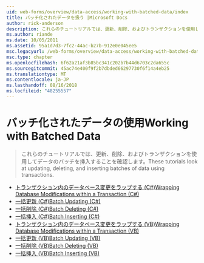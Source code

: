 ```yaml
---
uid: web-forms/overview/data-access/working-with-batched-data/index
title: バッチ化されたデータを扱う |Microsoft Docs
author: rick-anderson
description: これらのチュートリアルでは、更新、削除、およびトランザクションを使用してデータのバッチを挿入することを確認します。
ms.author: riande
ms.date: 10/05/2011
ms.assetid: 95a1d7d3-7fc2-44ac-b27b-912e0e045ee5
msc.legacyurl: /web-forms/overview/data-access/working-with-batched-data
msc.type: chapter
ms.openlocfilehash: 6f62a21af3b85bc341c202b7b44d6703c2da655c
ms.sourcegitcommit: 45ac74e400f9f2b7dbded66297730f6f14a4eb25
ms.translationtype: MT
ms.contentlocale: ja-JP
ms.lasthandoff: 08/16/2018
ms.locfileid: "48255557"
---
```

<a name="working-with-batched-data"></a><span data-ttu-id="f1013-103">バッチ化されたデータの使用</span><span class="sxs-lookup"><span data-stu-id="f1013-103">Working with Batched Data</span></span>
====================
> <span data-ttu-id="f1013-104">これらのチュートリアルでは、更新、削除、およびトランザクションを使用してデータのバッチを挿入することを確認します。</span><span class="sxs-lookup"><span data-stu-id="f1013-104">These tutorials look at updating, deleting, and inserting batches of data using transactions.</span></span>


- [<span data-ttu-id="f1013-105">トランザクション内のデータベース変更をラップする (C#)</span><span class="sxs-lookup"><span data-stu-id="f1013-105">Wrapping Database Modifications within a Transaction (C#)</span></span>](wrapping-database-modifications-within-a-transaction-cs.md)
- [<span data-ttu-id="f1013-106">一括更新 (C#)</span><span class="sxs-lookup"><span data-stu-id="f1013-106">Batch Updating (C#)</span></span>](batch-updating-cs.md)
- [<span data-ttu-id="f1013-107">一括削除 (C#)</span><span class="sxs-lookup"><span data-stu-id="f1013-107">Batch Deleting (C#)</span></span>](batch-deleting-cs.md)
- [<span data-ttu-id="f1013-108">一括挿入 (C#)</span><span class="sxs-lookup"><span data-stu-id="f1013-108">Batch Inserting (C#)</span></span>](batch-inserting-cs.md)
- [<span data-ttu-id="f1013-109">トランザクション内のデータベース変更をラップする (VB)</span><span class="sxs-lookup"><span data-stu-id="f1013-109">Wrapping Database Modifications within a Transaction (VB)</span></span>](wrapping-database-modifications-within-a-transaction-vb.md)
- [<span data-ttu-id="f1013-110">一括更新 (VB)</span><span class="sxs-lookup"><span data-stu-id="f1013-110">Batch Updating (VB)</span></span>](batch-updating-vb.md)
- [<span data-ttu-id="f1013-111">一括削除 (VB)</span><span class="sxs-lookup"><span data-stu-id="f1013-111">Batch Deleting (VB)</span></span>](batch-deleting-vb.md)
- [<span data-ttu-id="f1013-112">一括挿入 (VB)</span><span class="sxs-lookup"><span data-stu-id="f1013-112">Batch Inserting (VB)</span></span>](batch-inserting-vb.md)
